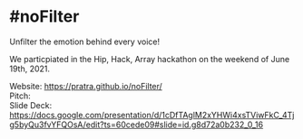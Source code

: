 # #noFilter
Unfilter the emotion behind every voice!

We particpiated in the Hip, Hack, Array hackathon on the weekend of June 19th, 2021.

Website: https://pratra.github.io/noFilter/  
Pitch:  
Slide Deck: https://docs.google.com/presentation/d/1cDfTAglM2xYHWi4xsTViwFkC_4Tjg5byQu3fvYFQOsA/edit?ts=60cede09#slide=id.g8d72a0b232_0_16


